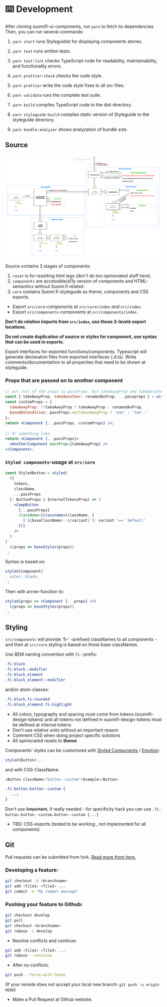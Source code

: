 # ⌨️ Development

After cloning suomifi-ui-components, run `yarn` to fetch its dependencies. Then, you can run several commands:

1. `yarn start` runs Styleguidist for displaying components stories.

2. `yarn test` runs written tests.

3. `yarn test:lint` checks TypeScript code for readability, maintainability, and functionality errors.

4. `yarn prettier:check` checks the code style.

5. `yarn prettier` write the code style fixes to all src-files.

6. `yarn validate` runs the complete test suite.

7. `yarn build` compiles TypeScript code to the dist directory.

8. `yarn styleguide:build` compiles static version of Styleguide to the styleguide directory.

9. `yarn bundle-analyzer` shows analyzation of bundle size.

## Source

[![suomifi-ui-components architecture diagram](suomifi-ui-components.png 'suomifi-ui-components architecture')](suomifi-ui-components.png)

Source contains 3 stages of components:

1. `reset` is for resetting html tags (don't do too opinionated stuff here).
2. `components` are accessible/a11y version of components and HTML-semantics without Suomi.fi related.
3. `core` contains Suomi.fi-styleguide as theme, components and CSS exports.

- _Export `src/core`-components at `src/core/index` and `src/index`._
- Export `src/components`-components at `src/components/index`.

**Don't do relative imports from `src/index`, use those 3-levels export locations.**

**Do not create duplication of source or styles for component, use syntax that can be used in exports.**

Export interfaces for exported functions/components. Typescript will generate declaration files from exported interfaces (.d.ts). Write comments/documentatiion to all properties that need to be shown at styleguide.

### Props that are passed on to another component

```jsx
// put rest of the props to passProps, but takeAwayProp and takeAanother
const { takeAwayProp, takeAanother: renamedAsProp, ...passprops } = withSuomifiDefaultProps(this.props);
const customProps = {
  takeAwayProp: !!takeAwayProp ? takeAwayProp : renamedAsProp,
  basedOnCondition: passProps.notTakenAwayProp ? 'one' : 'two',¨
};
return <Component {...passProps, customProps} />;

// Or something like
return <Component {...passProps}>
  <AnotherComponent wantProp={takeAwayProp} />
</Component>;
```

### `Styled components`-usage at `src/core`

```jsx
const StyledButton = styled(
  ({
    tokens,
    className,
    ...passProps
  }: ButtonProps & InternalTokensProp) => (
    <CompButton
      {...passProps}
      className={classnames(className, {
        [`${baseClassName}--${variant}`]: variant !== 'default'
      })}
    />
  )
)`
  ${props => baseStyles(props)}
`;
```

Syntax is based on:

```jsx
styled(Component)`
  color: black;
`;
```

Then with arrow-function to:

```jsx
styled(props => <Component {...props} />)`
  ${props => baseStyles(props)}
`;
```

## Styling

`src/components` will provide 'fi-' -prefixed classNames to all components - and then at `src/core` styling is based on those base classNames.

Use BEM naming convention with `fi-`-prefix:

```css
.fi-block
.fi-block--modifier
.fi-block_element
.fi-block_element--modifier
```

and/or atom-classes:

```css
.fi-block.fi-rounded
.fi-block_element.fi-highlight
```

- All colors, typography and spacing must come from tokens (suomifi-design-tokens) and all tokens not defined in suomifi-design-tokens must be defined at internal tokens
- Don't use relative units without an important reason
- Comment CSS when doing project specific solutions
- All opinionated resets to **theme**

Components' styles can be customized with [Styled Components](https://github.com/styled-components/styled-components) / [Emotion](https://github.com/emotion-js/emotion):

```javascript
styled(Button)...
```

and with CSS-ClassName:

```javascript
<Button className="button--custom">Example</Button>
```

```css
.fi-button.button--custom {
  ...;
}
```

Don't use ~~!important~~, if really needed - for specificity hack you can use `.fi-button.button--custom.button--custom {...}`

- TBD: CSS-exports (tested to be working , not implemented for all components)

## Git

Pull requests can be submitted from fork. [Read more from here.](https://guides.github.com/activities/forking/)

### Developing a feature:

```bash
git checkout -b <branchname>
git add <file1> <file2> ...
git commit -m "My commit message"
```

### Pushing your feature to Github:

```bash
git checkout develop
git pull
git checkout <branchname>
git rebase -i develop
```

- Resolve conflicts and continue:

```bash
git add <file1> <file2> ...
git rebase --continue
```

- After no conflicts:

```bash
git push --force-with-lease
```

(If your remote does not accept your local new branch: `git push -u origin HEAD`)

- Make a Pull Request at Github website.
